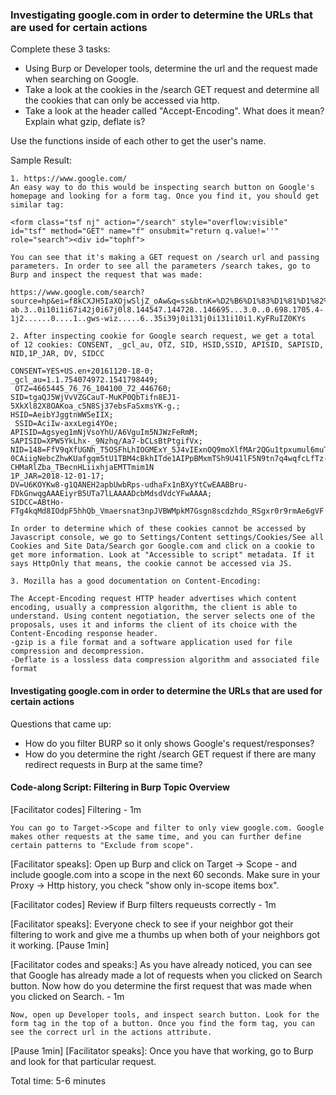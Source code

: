 ### Investigating google.com in order to determine the URLs that are used for certain actions

Complete these 3 tasks:
- Using Burp or Developer tools, determine the url and the request made when searching on Google.
- Take a look at the cookies in the /search GET request and determine all the cookies that can only be accessed via http. 
- Take a look at the header called "Accept-Encoding". What does it mean? Explain what gzip, deflate is?

Use the functions inside of each other to get the user's name.

Sample Result:
```
1. https://www.google.com/
An easy way to do this would be inspecting search button on Google's homepage and looking for a form tag. Once you find it, you should get similar tag: 

<form class="tsf nj" action="/search" style="overflow:visible" id="tsf" method="GET" name="f" onsubmit="return q.value!=''" role="search"><div id="tophf">

You can see that it's making a GET request on /search url and passing parameters. In order to see all the parameters /search takes, go to Burp and inspect the request that was made:

https://www.google.com/search?source=hp&ei=f8kCXJH5IaXOjwSljZ_oAw&q=ss&btnK=%D2%B6%D1%83%D1%81%D1%82%D1%83%D2%B7%D3%AF+%D0%B4%D0%B0%D1%80+Google&oq=ss&gs_l=psy-ab.3..0i10i1i67i42j0i67j0l8.144547.144728..146695...3.0..0.698.1705.4-1j2......0....1..gws-wiz.....6..35i39j0i131j0i131i10i1.KyFRuIZ0KYs

2. After inspecting cookie for Google search request, we get a total of 12 cookies: CONSENT, _gcl_au, OTZ, SID, HSID,SSID, APISID, SAPISID, NID,1P_JAR, DV, SIDCC

CONSENT=YES+US.en+20161120-18-0; 
_gcl_au=1.1.754074972.1541798449;
 OTZ=4665445_76_76_104100_72_446760; 
SID=tgaQJ5WjVvVZGCauT-MuKP0QbTifn8EJ1-5XkXl82X8OAKoa_c5N8Sj37ebsFaSxmsYK-g.; 
HSID=AeibYJggtnWW5eIIX;
 SSID=AciIw-axxLegi4YOe; 
APISID=Agsyeg1mNjVsoYhU/A6VguIm5NJWzFeRmM;
SAPISID=XPW5YkLhx-_9Nzhq/Aa7-bCLsBtPtgifVx; NID=148=FfV9qXfUGNh_T5OSFhLhIOGMExY_5J4vIExnOQ9moXlfMAr2QGu1tpxumul6muT-0CAiigNebcZhwKUafgqm5tU1TBM4cBkhITde1AIPpBMxmTSh9U41lF5N9tn7q4wqfcLfTz-CHMaRlZba_TBecnHLiixhjaEMTTmim1N
1P_JAR=2018-12-01-17; 
DV=U6KOYKw8-g1QANEH2apbUwbRps-udhaFx1nBXyYtCwEAABBru-FDkGnwqgAAAEiyrB5UTa7lLAAAADcbMdsdVdcYFwAAAA; 
SIDCC=ABtHo-FTg4kqMd8IOdpF5hhQb_Vmaersnat3npJVBWMpkM7Gsgn8scdzhdo_RSgxr0r9rmAe6gVF

In order to determine which of these cookies cannot be accessed by Javascript console, we go to Settings/Content settings/Cookies/See all Cookies and Site Data/Search gor Google.com and click on a cookie to get more information. Look at "Accessible to script" metadata. If it says HttpOnly that means, the cookie cannot be accessed via JS.

3. Mozilla has a good documentation on Content-Encoding:

The Accept-Encoding request HTTP header advertises which content encoding, usually a compression algorithm, the client is able to understand. Using content negotiation, the server selects one of the proposals, uses it and informs the client of its choice with the Content-Encoding response header.
-gzip is a file format and a software application used for file compression and decompression. 
-Deflate is a lossless data compression algorithm and associated file format
```


#### Investigating google.com in order to determine the URLs that are used for certain actions

Questions that came up:
* How do you filter BURP so it only shows Google's request/responses?
* How do you determine the right /search GET request if there are many redirect requests in Burp at the same time?

#### Code-along Script: Filtering in Burp Topic Overview

[Facilitator codes] Filtering - 1m
```
You can go to Target->Scope and filter to only view google.com. Google makes other requests at the same time, and you can further define certain patterns to "Exclude from scope".

```

[Facilitator speaks]: Open up Burp and click on Target -> Scope - and include google.com into a scope in the next 60 seconds. Make sure in your Proxy -> Http history, you check "show only in-scope items box".

[Facilitator codes] Review if Burp filters requeusts correctly - 1m

[Facilitator speaks]: Everyone check to see if your neighbor got their filtering to work and give me a thumbs up when both of your neighbors got it working.
[Pause 1min]

[Facilitator codes and speaks:] As you have already noticed, you can see that Google has already made a lot of requests when you clicked on Search button. Now how do you determine the first request that was made when you clicked on Search. - 1m
```
Now, open up Developer tools, and inspect search button. Look for the form tag in the top of a button. Once you find the form tag, you can see the correct url in the actions attribute.
```
[Pause 1min]
[Facilitator speaks]: Once you have that working, go to Burp and look for that particular request.


Total time: 5-6 minutes
